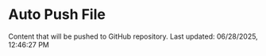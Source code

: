 # Auto Push File

Content that will be pushed to GitHub repository.
Last updated: 06/28/2025, 12:46:27 PM